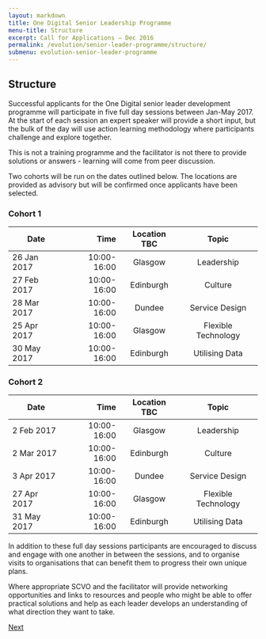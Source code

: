 ```yaml
---
layout: markdown
title: One Digital Senior Leadership Programme
menu-title: Structure
excerpt: Call for Applications – Dec 2016
permalink: /evolution/senior-leader-programme/structure/
submenu: evolution-senior-leader-programme
---
```


## Structure

Successful applicants for the One Digital senior leader development programme will participate in five full day sessions between Jan-May 2017. At the start of each session an expert speaker will provide a short input, but the bulk of the day will use action learning methodology where participants challenge and explore together.

This is not a training programme and the facilitator is not there to provide solutions or answers - learning will come from peer discussion.

Two cohorts will be run on the dates outlined below. The locations are provided as advisory but will be confirmed once applicants have been selected.

### Cohort 1

| Date          | Time          | Location TBC  | Topic               |
| ------------- | -------------:| :-----:       | :---------------:   |
| 26 Jan 2017   | 10:00-16:00   | Glasgow       | Leadership          |
| 27 Feb 2017   | 10:00-16:00   | Edinburgh     | Culture             |
| 28 Mar 2017   | 10:00-16:00   | Dundee        | Service Design      |
| 25 Apr 2017   | 10:00-16:00   | Glasgow       | Flexible Technology |
| 30 May 2017   | 10:00-16:00   | Edinburgh     | Utilising Data      |


### Cohort 2

| Date          | Time          | Location TBC  | Topic               |
| ------------- | -------------:| :-----:       | :---------------:   |
|  2 Feb 2017   | 10:00-16:00   | Glasgow       | Leadership          |
|  2 Mar 2017   | 10:00-16:00   | Edinburgh     | Culture             |
|  3 Apr 2017   | 10:00-16:00   | Dundee        | Service Design      |
| 27 Apr 2017   | 10:00-16:00   | Glasgow       | Flexible Technology |
| 31 May 2017   | 10:00-16:00   | Edinburgh     | Utilising Data      |

In addition to these full day sessions participants are encouraged to discuss and engage with one another in between the sessions, and to organise visits to organisations that can benefit them to progress their own unique plans.

Where appropriate SCVO and the facilitator will provide networking opportunities and links to resources and people who might be able to offer practical solutions and help as each leader develops an understanding of what direction they want to take.

<div class="section headingless">
    <a href="evolution/senior-leader-programme/application-criteria/" class="btn right">
        <i class="fa fa-pull-right fa-chevron-right"></i>
        Next
    </a>
</div>
